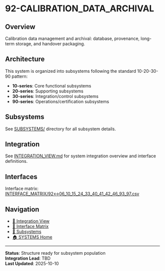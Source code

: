 # 92-CALIBRATION_DATA_ARCHIVAL

## Overview

Calibration data management and archival: database, provenance, long-term storage, and handover packaging.

## Architecture

This system is organized into subsystems following the standard 10-20-30-90 pattern:
- **10-series**: Core functional subsystems
- **20-series**: Supporting subsystems
- **30-series**: Integration/control subsystems
- **90-series**: Operations/certification subsystems

## Subsystems

See [SUBSYSTEMS/](./SUBSYSTEMS/) directory for all subsystem details.

## Integration

See [INTEGRATION_VIEW.md](./INTEGRATION_VIEW.md) for system integration overview and interface definitions.

## Interfaces

Interface matrix: [INTERFACE_MATRIX/92↔06_10_15_24_33_40_41_42_46_93_97.csv](./INTERFACE_MATRIX/92↔06_10_15_24_33_40_41_42_46_93_97.csv)

## Navigation

- [🔗 Integration View](./INTEGRATION_VIEW.md)
- [🔗 Interface Matrix](./INTERFACE_MATRIX/)
- [📂 Subsystems](./SUBSYSTEMS/)
- [🏠 SYSTEMS Home](../README.md)

---

**Status**: Structure ready for subsystem population  
**Integration Lead**: TBD  
**Last Updated**: 2025-10-10
